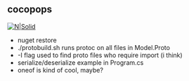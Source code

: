 ﻿## cocopops
[![N|Solid](http://i.imgur.com/kLB4uvs.jpg)]()

 - nuget restore
 - ./protobuild.sh runs protoc on all files in Model.Proto
 - -I flag used to find proto files who require import (i think)
 - serialize/deserialize example in Program.cs
 - oneof is kind of cool, maybe?